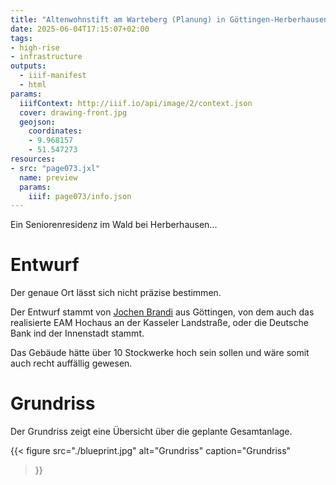 ```yaml
---
title: "Altenwohnstift am Warteberg (Planung) in Göttingen-Herberhausen"
date: 2025-06-04T17:15:07+02:00
tags:
- high-rise
- infrastructure
outputs:
  - iiif-manifest
  - html
params:
  iiifContext: http://iiif.io/api/image/2/context.json
  cover: drawing-front.jpg
  geojson:
    coordinates:
    - 9.968157
    - 51.547273
resources:
- src: "page073.jxl"
  name: preview
  params:
    iiif: page073/info.json
---
```

Ein Seniorenresidenz im Wald bei Herberhausen...
<!--more-->

# Entwurf

Der genaue Ort lässt sich nicht präzise bestimmen.

Der Entwurf stammt von [Jochen Brandi](https://de.wikipedia.org/wiki/Jochen_Brandi) aus Göttingen, von dem auch das realisierte EAM Hochaus an der Kasseler Landstraße, oder die Deutsche Bank ind der Innenstadt stammt.

Das Gebäude hätte über 10 Stockwerke hoch sein sollen und wäre somit auch recht auffällig gewesen.


# Grundriss
Der Grundriss zeigt eine Übersicht über die geplante Gesamtanlage.

{{< figure
  src="./blueprint.jpg"
  alt="Grundriss"
  caption="Grundriss"
>}}
